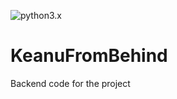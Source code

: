 ![python3.x](https://img.shields.io/badge/python-3.x-brightgreen.svg)

# KeanuFromBehind
Backend code for the project
